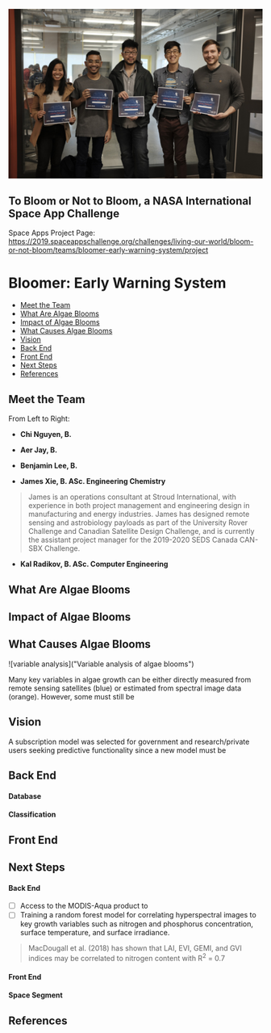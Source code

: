 ![photo of Bloomer team](https://github.com/aerjay/algal-blooms/blob/master/media_photos/74575087_2493828480873329_4569868799494324224_n.jpg "Team Photo")

## To Bloom or Not to Bloom, a NASA International Space App Challenge
Space Apps Project Page: https://2019.spaceappschallenge.org/challenges/living-our-world/bloom-or-not-bloom/teams/bloomer-early-warning-system/project

# Bloomer: Early Warning System
  * [Meet the Team](#meet-the-team)
  * [What Are Algae Blooms](#what-are-algae-blooms)
  * [Impact of Algae Blooms](#impact-of-algae-glooms)
  * [What Causes Algae Blooms](#what-causes-algae-blooms)
  * [Vision](#Vision)
  * [Back End](#back-end)
  * [Front End](#front-end)
  * [Next Steps](#next-steps)
  * [References](#references)

## Meet the Team
From Left to Right:
- **Chi Nguyen, B.**
>
- **Aer Jay, B.**
>
- **Benjamin Lee, B.**
>
- **James Xie, B. ASc. Engineering Chemistry**
> James is an operations consultant at Stroud International, with experience in both project management and engineering design in manufacturing and energy industries. James has designed remote sensing and astrobiology payloads as part of the University Rover Challenge and Canadian Satellite Design Challenge, and is currently the assistant project manager for the 2019-2020 SEDS Canada CAN-SBX Challenge.
- **Kal Radikov, B. ASc. Computer Engineering**
>

## What Are Algae Blooms

## Impact of Algae Blooms

## What Causes Algae Blooms

![variable analysis]("Variable analysis of algae blooms")

Many key variables in algae growth can be either directly measured from remote sensing satellites (blue) or estimated from spectral image data (orange). However, some must still be 

## Vision

A subscription model was selected for government and research/private users seeking predictive functionality since a new model must be 

## Back End
#### Database

#### Classification

## Front End

## Next Steps
#### Back End
- [ ] Access to the MODIS-Aqua product to  
- [ ] Training a random forest model for correlating hyperspectral images to key growth variables such as nitrogen and phosphorus concentration, surface temperature, and surface irradiance.
> MacDougall et al. (2018) has shown that LAI, EVI, GEMI, and GVI indices may be correlated to nitrogen content with R<sup>2</sup> = 0.7

#### Front End

#### Space Segment

## References
